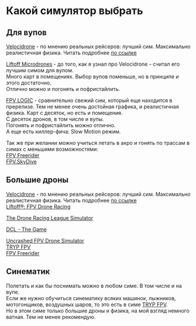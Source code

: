 # Какой симулятор выбрать

## Для вупов
[Velocidrone](Velocidrone.md) - по мнению реальных рейсеров: лучший сим. Максимально реалистичная физика. Читать подробнее [по ссылке](Velocidrone.md)

[Liftoff Microdrones](https://store.steampowered.com/app/1432320/Liftoff_Micro_Drones/) - до того, как я узнал про Velocidrone - считал его лучшим симом для вупом.  
Много карт в помещениях. Выбор вупов поменьше, но в принципе и этого достаточно.  
Отлично можно и погонять и пофристайлить.  

[FPV LOGIC](FPV_LOGIC.md) - сравнительно свежий сим, который еще находится в пререлизе. Тем не менее очень достойная графика, и реалистичная физика. Карт с десяток, но есть и помещения.  
С десяток дронов, в том числе и вупы.  
Погонять и пофристайлить можно отлично.  
А еще есть киллер-фича:  Slow Motion режим.  

Так же при желании можно учиться летать в акро и гонять по трассам в симах с меньшими возможностями:  
[FPV Freerider](FPV_Freerider.md)  
[FPV.SkyDive](FPV.SkyDive.md)  

## Большие дроны
[Velocidrone](Velocidrone.md) - по мнению реальных рейсеров: лучший сим. Максимально реалистичная физика. Читать подробнее [по ссылке](Velocidrone.md)  
[Liftoff®: FPV Drone Racing](Liftoff.md)  

[The Drone Racing League Simulator](https://store.steampowered.com/app/641780/The_Drone_Racing_League_Simulator/)  

[DCL - The Game](https://store.steampowered.com/app/964570/DCL__The_Game/) 
 
[Uncrashed  FPV Drone Simulator](https://store.steampowered.com/app/1682970/Uncrashed__FPV_Drone_Simulator/)  
[TRYP FPV](https://store.steampowered.com/app/1881200/TRYP_FPV_Drone_Racer_Simulator/)  
[FPV Freerider](FPV_Freerider.md)  


## Синематик
Полетать и как бы поснимать можно в любом симе. В том числе и на вупе.  
Если же нужно обучиться синематику всяких машинок, лыжников, мотогонщиков, воздушных шаров, то это есть в симе [TRYP FPV](TRYP_FPV.md).  
Но в этом симе только большие дроны и физика, на мой взгляд немного ватная. Тем не менее рекомендую.
